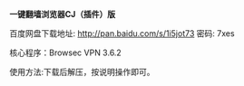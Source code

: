 **一键翻墙浏览器CJ（插件）版**

百度网盘下载地址: http://pan.baidu.com/s/1i5jot73 密码: 7xes

核心程序：Browsec VPN 3.6.2

使用方法:下载后解压，按说明操作即可。